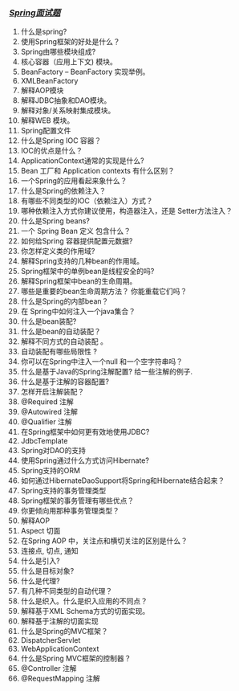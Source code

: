 ### [***Spring面试题***](http://www.importnew.com/19538.html)

1. 什么是spring?
2. 使用Spring框架的好处是什么？
3. Spring由哪些模块组成?
4. 核心容器（应用上下文) 模块。
5. BeanFactory – BeanFactory 实现举例。
6. XMLBeanFactory
7. 解释AOP模块
8. 解释JDBC抽象和DAO模块。
9. 解释对象/关系映射集成模块。
10. 解释WEB 模块。
12. Spring配置文件
13. 什么是Spring IOC 容器？
14. IOC的优点是什么？
15. ApplicationContext通常的实现是什么?
16. Bean 工厂和 Application contexts  有什么区别？
17. 一个Spring的应用看起来象什么？
18. 什么是Spring的依赖注入？
19.  有哪些不同类型的IOC（依赖注入）方式？
20. 哪种依赖注入方式你建议使用，构造器注入，还是 Setter方法注入？
21. 什么是Spring beans?
22. 一个 Spring Bean 定义 包含什么？
23. 如何给Spring 容器提供配置元数据?
24. 你怎样定义类的作用域?
25. 解释Spring支持的几种bean的作用域。
26. Spring框架中的单例bean是线程安全的吗?
27. 解释Spring框架中bean的生命周期。
28.  哪些是重要的bean生命周期方法？ 你能重载它们吗？
29. 什么是Spring的内部bean？
30. 在 Spring中如何注入一个java集合？
31. 什么是bean装配?
32. 什么是bean的自动装配？
33. 解释不同方式的自动装配 。
34. 自动装配有哪些局限性 ?
35. 你可以在Spring中注入一个null 和一个空字符串吗？
36. 什么是基于Java的Spring注解配置? 给一些注解的例子.
37. 什么是基于注解的容器配置?
38. 怎样开启注解装配？
39. @Required  注解
40. @Autowired 注解
41. @Qualifier 注解
42. 在Spring框架中如何更有效地使用JDBC?
43. JdbcTemplate
44. Spring对DAO的支持
45. 使用Spring通过什么方式访问Hibernate?
46. Spring支持的ORM
47. 如何通过HibernateDaoSupport将Spring和Hibernate结合起来？
48. Spring支持的事务管理类型
49. Spring框架的事务管理有哪些优点？
50. 你更倾向用那种事务管理类型？
51.  解释AOP
52. Aspect 切面
52. 在Spring AOP 中，关注点和横切关注的区别是什么？
54. 连接点, 切点, 通知
57. 什么是引入?
58. 什么是目标对象?
59. 什么是代理?
60. 有几种不同类型的自动代理？
61. 什么是织入。什么是织入应用的不同点？
62. 解释基于XML Schema方式的切面实现。
63. 解释基于注解的切面实现
64. 什么是Spring的MVC框架？
65. DispatcherServlet
66. WebApplicationContext
67. 什么是Spring MVC框架的控制器？
68. @Controller 注解
69. @RequestMapping 注解
